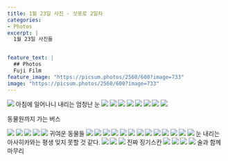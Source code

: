 ```yaml
---
title: 1월 23일 사진 - 삿포로 2일차
categories:
- Photos
excerpt: |
  1월 23일 사진들


feature_text: |
  ## Photos
  Fuji Film
feature_image: "https://picsum.photos/2560/600?image=733"
image: "https://picsum.photos/2560/600?image=733"
---
```

<style type="text/css"> 
@font-face {
    font-family: 'GmarketSansMedium';
    src: url('https://cdn.jsdelivr.net/gh/projectnoonnu/noonfonts_2001@1.1/GmarketSansMedium.woff') format('woff');
    font-weight: normal;
    font-style: normal;
}
body{
font-family: 'GmarketSansMedium';
}
</style>
<img src = "https://smu-capstone-bucket1.s3.ap-northeast-2.amazonaws.com/blog_images_1/1%3A26%3A2/DSCF3443.jpg">
아침에 일어나니 내리는 엄청난 눈

<img src = "https://smu-capstone-bucket1.s3.ap-northeast-2.amazonaws.com/blog_images_1/1%3A26%3A2/DSCF3444.jpg">

<img src = "https://smu-capstone-bucket1.s3.ap-northeast-2.amazonaws.com/blog_images_1/1%3A26%3A2/DSCF3447.jpg">

<img src = "https://smu-capstone-bucket1.s3.ap-northeast-2.amazonaws.com/blog_images_1/1%3A26%3A2/DSCF3451.jpg">

<img src = "https://smu-capstone-bucket1.s3.ap-northeast-2.amazonaws.com/blog_images_1/1%3A26%3A2/DSCF3470.jpg">

<img src = "https://smu-capstone-bucket1.s3.ap-northeast-2.amazonaws.com/blog_images_1/1%3A26%3A2/DSCF3484.jpg">

<img src = "https://smu-capstone-bucket1.s3.ap-northeast-2.amazonaws.com/blog_images_1/1%3A26%3A2/DSCF3492.jpg">

<!-- <img src = "https://smu-capstone-bucket1.s3.ap-northeast-2.amazonaws.com/blog_images_1/1%3A26%3A2/DSCF3500.jpg"> -->
<img src = "https://smu-capstone-bucket1.s3.ap-northeast-2.amazonaws.com/blog_images_1/1%3A26%3A2/DSCF3522.jpg">

<img src = "https://smu-capstone-bucket1.s3.ap-northeast-2.amazonaws.com/blog_images_1/1%3A26%3A2/DSCF3529.jpg">

동물원까지 가는 버스

<img src = "https://smu-capstone-bucket1.s3.ap-northeast-2.amazonaws.com/blog_images_1/1%3A26%3A2/DSCF3533.jpg">

<img src = "https://smu-capstone-bucket1.s3.ap-northeast-2.amazonaws.com/blog_images_1/1%3A26%3A2/DSCF3539.jpg">

<img src = "https://smu-capstone-bucket1.s3.ap-northeast-2.amazonaws.com/blog_images_1/1%3A26%3A2/DSCF3551.jpg">

<img src = "https://smu-capstone-bucket1.s3.ap-northeast-2.amazonaws.com/blog_images_1/1%3A26%3A2/DSCF3609.jpg">

<img src = "https://smu-capstone-bucket1.s3.ap-northeast-2.amazonaws.com/blog_images_1/1%3A26%3A2/DSCF3626.jpg">
귀여운 동물들

<!-- <img src = "https://smu-capstone-bucket1.s3.ap-northeast-2.amazonaws.com/blog_images_1/1%3A26%3A2/DSCF3628.jpg">
<img src = "https://smu-capstone-bucket1.s3.ap-northeast-2.amazonaws.com/blog_images_1/1%3A26%3A2/DSCF3628.jpg"> -->
<img src = "https://smu-capstone-bucket1.s3.ap-northeast-2.amazonaws.com/blog_images_1/1%3A26%3A2/DSCF3662.jpg">

<img src = "https://smu-capstone-bucket1.s3.ap-northeast-2.amazonaws.com/blog_images_1/1%3A26%3A2/DSCF3739.jpg">

<img src = "https://smu-capstone-bucket1.s3.ap-northeast-2.amazonaws.com/blog_images_1/1%3A26%3A2/DSCF3741.jpg">

<img src = "https://smu-capstone-bucket1.s3.ap-northeast-2.amazonaws.com/blog_images_1/1%3A26%3A2/DSCF3795.jpg">

<img src = "https://smu-capstone-bucket1.s3.ap-northeast-2.amazonaws.com/blog_images_1/1%3A26%3A2/DSCF3880.jpg">

<img src = "https://smu-capstone-bucket1.s3.ap-northeast-2.amazonaws.com/blog_images_1/1%3A26%3A2/DSCF3892.jpg">

<img src = "https://smu-capstone-bucket1.s3.ap-northeast-2.amazonaws.com/blog_images_1/1%3A26%3A2/DSCF3919.jpg">

<img src = "https://smu-capstone-bucket1.s3.ap-northeast-2.amazonaws.com/blog_images_1/1%3A26%3A2/DSCF3928.jpg">

<img src = "https://smu-capstone-bucket1.s3.ap-northeast-2.amazonaws.com/blog_images_1/1%3A26%3A2/DSCF3941.jpg">

<img src = "https://smu-capstone-bucket1.s3.ap-northeast-2.amazonaws.com/blog_images_1/1%3A26%3A2/DSCF3952.jpg">

<img src = "https://smu-capstone-bucket1.s3.ap-northeast-2.amazonaws.com/blog_images_1/1%3A26%3A2/DSCF3953.jpg">

<img src = "https://smu-capstone-bucket1.s3.ap-northeast-2.amazonaws.com/blog_images_1/1%3A26%3A2/DSCF3954.jpg">

<img src = "https://smu-capstone-bucket1.s3.ap-northeast-2.amazonaws.com/blog_images_1/1%3A26%3A2/DSCF3955.jpg">
눈 내리는 아사히카와는 평생 잊지 못할 것 같다.
<img src = "https://smu-capstone-bucket1.s3.ap-northeast-2.amazonaws.com/blog_images_1/1%3A26%3A2/DSCF3964.jpg">

<img src = "https://smu-capstone-bucket1.s3.ap-northeast-2.amazonaws.com/blog_images_1/1%3A26%3A2/DSCF3972.jpg">

<img src = "https://smu-capstone-bucket1.s3.ap-northeast-2.amazonaws.com/blog_images_1/1%3A26%3A2/DSCF4001.jpg">
진짜 징기스칸

<img src = "https://smu-capstone-bucket1.s3.ap-northeast-2.amazonaws.com/blog_images_1/1%3A26%3A2/DSCF4027.jpg">

<img src = "https://smu-capstone-bucket1.s3.ap-northeast-2.amazonaws.com/blog_images_1/1%3A26%3A2/DSCF4078.jpg">

<img src = "https://smu-capstone-bucket1.s3.ap-northeast-2.amazonaws.com/blog_images_1/1%3A26%3A2/DSCF4080.jpg">

<img src = "https://smu-capstone-bucket1.s3.ap-northeast-2.amazonaws.com/blog_images_1/1%3A26%3A2/DSCF4089.jpg">
술과 함께 마무리